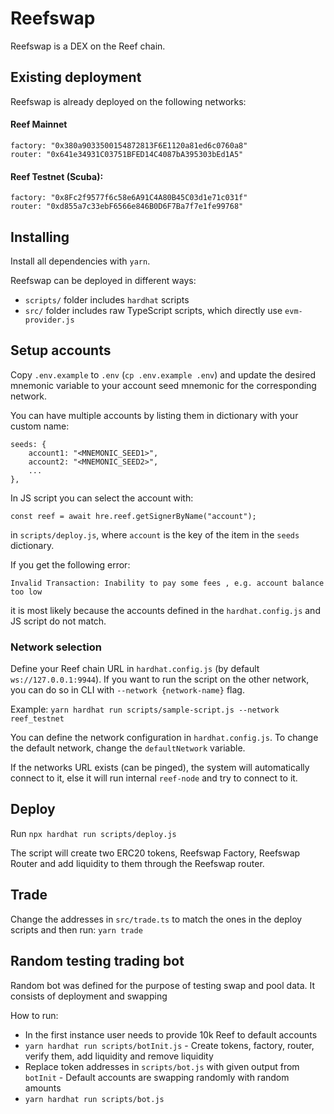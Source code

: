 # Reefswap

Reefswap is a DEX on the Reef chain.


## Existing deployment
Reefswap is already deployed on the following networks:


#### Reef Mainnet
```
factory: "0x380a9033500154872813F6E1120a81ed6c0760a8"
router: "0x641e34931C03751BFED14C4087bA395303bEd1A5"
```


#### Reef Testnet (Scuba):

```
factory: "0x8Fc2f9577f6c58e6A91C4A80B45C03d1e71c031f"
router: "0xd855a7c33ebF6566e846B0D6F7Ba7f7e1fe99768"
```

## Installing

Install all dependencies with `yarn`.

Reefswap can be deployed in different ways:

- `scripts/` folder includes `hardhat` scripts
- `src/` folder includes raw TypeScript scripts, which directly use `evm-provider.js`

## Setup accounts

Copy `.env.example` to `.env` (`cp .env.example .env`) and update the desired mnemonic variable to your account seed mnemonic for the corresponding network.

You can have multiple accounts by listing them in dictionary with your custom name:

```
seeds: {
	account1: "<MNEMONIC_SEED1>",
	account2: "<MNEMONIC_SEED2>",
	...
},
```

In JS script you can select the account with:
```
const reef = await hre.reef.getSignerByName("account");
```

in `scripts/deploy.js`, where `account` is the key of the item in the `seeds` dictionary.


If you get the following error:
```
Invalid Transaction: Inability to pay some fees , e.g. account balance too low
```

it is most likely because the accounts defined in the `hardhat.config.js` and JS script do not match.

### Network selection
Define your Reef chain URL in `hardhat.config.js` (by default `ws://127.0.0.1:9944`). If you want to run the script on the other network, you can do so in CLI with `--network {network-name}` flag.

Example:
`yarn hardhat run scripts/sample-script.js --network reef_testnet`

You can define the network configuration in `hardhat.config.js`. To change the default network, change the `defaultNetwork` variable.

If the networks URL exists (can be pinged), the system will automatically connect to it, else it will run internal `reef-node` and try to connect to it.


## Deploy

Run
`npx hardhat run scripts/deploy.js`

The script will create two ERC20 tokens, Reefswap Factory, Reefswap Router and add liquidity to them through the Reefswap router.


## Trade

Change the addresses in `src/trade.ts` to match the ones in the deploy scripts and then run:
`yarn trade`

## Random testing trading bot
Random bot was defined for the purpose of testing swap and pool data.
It consists of deployment and swapping

How to run:
- In the first instance user needs to provide 10k Reef to default accounts
- `yarn hardhat run scripts/botInit.js` - Create tokens, factory, router, verify them, add liquidity and remove liquidity
- Replace token addresses in `scripts/bot.js` with given output from `botInit` - Default accounts are swapping randomly with random amounts
- `yarn hardhat run scripts/bot.js`
